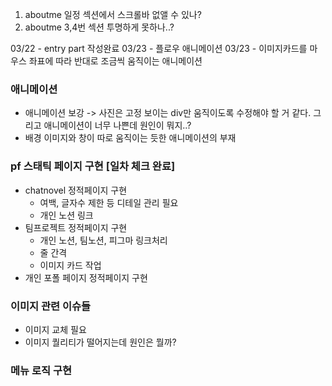 1. aboutme 일정 섹션에서 스크롤바 없앨 수 있나?
2. aboutme 3,4번 섹션 투명하게 못하나..?

03/22 - entry part 작성완료
03/23 - 플로우 애니메이션
03/23 - 이미지카드를 마우스 좌표에 따라 반대로 조금씩 움직이는 애니메이션

### 애니메이션

- 애니메이션 보강 -> 사진은 고정 보이는 div만 움직이도록 수정해야 할 거 같다. 그리고 애니메이션이 너무 나쁜데 원인이 뭐지..?
- 배경 이미지와 창이 따로 움직이는 듯한 애니메이션의 부재

### pf 스태틱 페이지 구현 [일차 체크 완료]

- chatnovel 정적페이지 구현
  - 여백, 글자수 제한 등 디테일 관리 필요
  - 개인 노션 링크
- 팀프로젝트 정적페이지 구현
  - 개인 노션, 팀노션, 피그마 링크처리
  - 줄 간격
  - 이미지 카드 작업
- 개인 포폴 페이지 정적페이지 구현

### 이미지 관련 이슈들

- 이미지 교체 필요
- 이미지 퀄리티가 떨어지는데 원인은 뭘까?

### 메뉴 로직 구현
